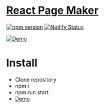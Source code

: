 # [React Page Maker](https://www.npmjs.com/package/react-page-maker)
[![npm version](https://badge.fury.io/js/react-page-maker.svg)](https://badge.fury.io/js/react-page-maker)
[![Netlify Status](https://api.netlify.com/api/v1/badges/fe14e498-5511-47a3-993c-6d0131568134/deploy-status)](https://app.netlify.com/sites/example-react-page-make/deploys)

[![Demo](https://img.youtube.com/vi/2yzeqrZA5v0/0.jpg)](https://example-react-page-make.netlify.com/)

# Install #
- Clone repository
- npm i
- npm run start
- [Demo](https://example-react-page-make.netlify.com/)
